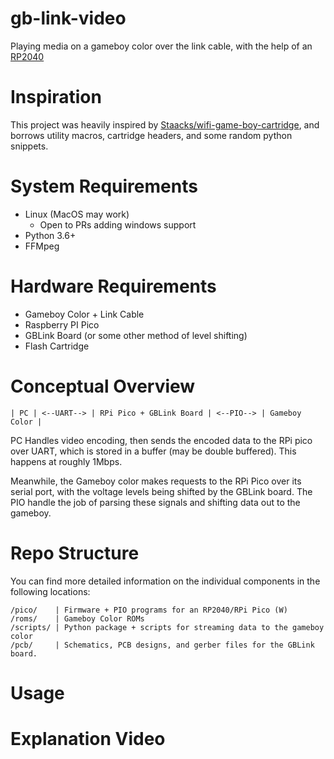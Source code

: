 # gb-link-video

Playing media on a gameboy color over the link cable, with the help of an [RP2040](https://www.raspberrypi.com/products/rp2040/)

# Inspiration

This project was heavily inspired by [Staacks/wifi-game-boy-cartridge](https://github.com/Staacks/wifi-game-boy-cartridge), and
borrows utility macros, cartridge headers, and some random python snippets.

# System Requirements
- Linux (MacOS may work)
  - Open to PRs adding windows support
- Python 3.6+
- FFMpeg

# Hardware Requirements
- Gameboy Color + Link Cable
- Raspberry PI Pico
- GBLink Board (or some other method of level shifting)
- Flash Cartridge

# Conceptual Overview

```
| PC | <--UART--> | RPi Pico + GBLink Board | <--PIO--> | Gameboy Color | 
```

PC Handles video encoding, then sends the encoded data to the RPi pico over UART, which is stored in a buffer (may be double buffered). 
This happens at roughly 1Mbps.

Meanwhile, the Gameboy color makes requests to the RPi Pico over its serial port, with the voltage levels being shifted by the GBLink board.
The PIO handle the job of parsing these signals and shifting data out to the gameboy.

# Repo Structure

You can find more detailed information on the individual components in the following locations:

```
/pico/    | Firmware + PIO programs for an RP2040/RPi Pico (W)
/roms/    | Gameboy Color ROMs
/scripts/ | Python package + scripts for streaming data to the gameboy color 
/pcb/     | Schematics, PCB designs, and gerber files for the GBLink board.
```

# Usage

# Explanation Video
